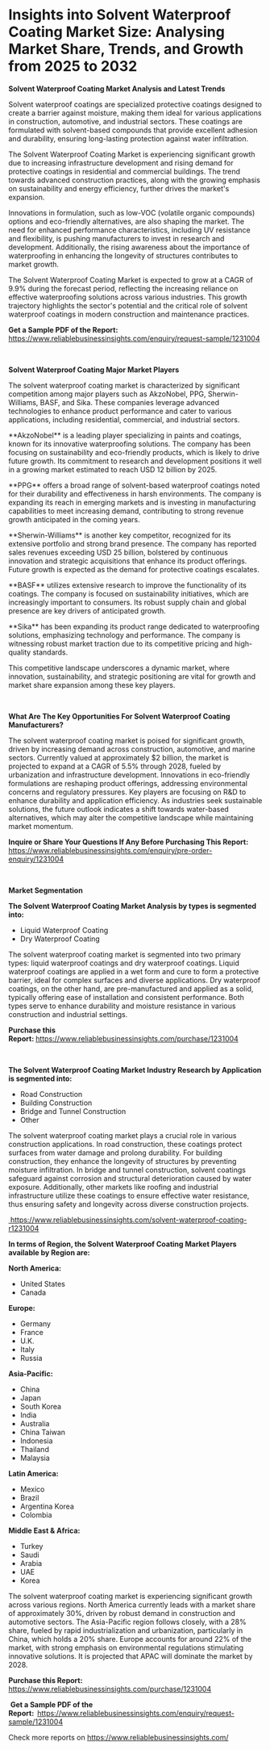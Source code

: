 <p><h1>Insights into Solvent Waterproof Coating Market Size: Analysing Market Share, Trends, and Growth from 2025 to 2032</h1></p><p><strong>Solvent Waterproof Coating Market Analysis and Latest Trends</strong></p>
<p><p>Solvent waterproof coatings are specialized protective coatings designed to create a barrier against moisture, making them ideal for various applications in construction, automotive, and industrial sectors. These coatings are formulated with solvent-based compounds that provide excellent adhesion and durability, ensuring long-lasting protection against water infiltration. </p><p>The Solvent Waterproof Coating Market is experiencing significant growth due to increasing infrastructure development and rising demand for protective coatings in residential and commercial buildings. The trend towards advanced construction practices, along with the growing emphasis on sustainability and energy efficiency, further drives the market's expansion. </p><p>Innovations in formulation, such as low-VOC (volatile organic compounds) options and eco-friendly alternatives, are also shaping the market. The need for enhanced performance characteristics, including UV resistance and flexibility, is pushing manufacturers to invest in research and development. Additionally, the rising awareness about the importance of waterproofing in enhancing the longevity of structures contributes to market growth.</p><p>The Solvent Waterproof Coating Market is expected to grow at a CAGR of 9.9% during the forecast period, reflecting the increasing reliance on effective waterproofing solutions across various industries. This growth trajectory highlights the sector's potential and the critical role of solvent waterproof coatings in modern construction and maintenance practices.</p></p>
<p><strong>Get a Sample PDF of the Report:&nbsp;</strong> <a href="https://www.reliablebusinessinsights.com/enquiry/request-sample/1231004?utm_campaign=3113&utm_medium=2&utm_source=Github&utm_content=ia&utm_term=03042025&utm_id=solvent-waterproof-coating">https://www.reliablebusinessinsights.com/enquiry/request-sample/1231004</a></p>
<p>&nbsp;</p>
<p><strong>Solvent Waterproof Coating Major Market Players</strong></p>
<p><p>The solvent waterproof coating market is characterized by significant competition among major players such as AkzoNobel, PPG, Sherwin-Williams, BASF, and Sika. These companies leverage advanced technologies to enhance product performance and cater to various applications, including residential, commercial, and industrial sectors.</p><p>**AkzoNobel** is a leading player specializing in paints and coatings, known for its innovative waterproofing solutions. The company has been focusing on sustainability and eco-friendly products, which is likely to drive future growth. Its commitment to research and development positions it well in a growing market estimated to reach USD 12 billion by 2025.</p><p>**PPG** offers a broad range of solvent-based waterproof coatings noted for their durability and effectiveness in harsh environments. The company is expanding its reach in emerging markets and is investing in manufacturing capabilities to meet increasing demand, contributing to strong revenue growth anticipated in the coming years.</p><p>**Sherwin-Williams** is another key competitor, recognized for its extensive portfolio and strong brand presence. The company has reported sales revenues exceeding USD 25 billion, bolstered by continuous innovation and strategic acquisitions that enhance its product offerings. Future growth is expected as the demand for protective coatings escalates.</p><p>**BASF** utilizes extensive research to improve the functionality of its coatings. The company is focused on sustainability initiatives, which are increasingly important to consumers. Its robust supply chain and global presence are key drivers of anticipated growth.</p><p>**Sika** has been expanding its product range dedicated to waterproofing solutions, emphasizing technology and performance. The company is witnessing robust market traction due to its competitive pricing and high-quality standards.</p><p>This competitive landscape underscores a dynamic market, where innovation, sustainability, and strategic positioning are vital for growth and market share expansion among these key players.</p></p>
<p>&nbsp;</p>
<p><strong>What Are The Key Opportunities For Solvent Waterproof Coating Manufacturers?</strong></p>
<p><p>The solvent waterproof coating market is poised for significant growth, driven by increasing demand across construction, automotive, and marine sectors. Currently valued at approximately $2 billion, the market is projected to expand at a CAGR of 5.5% through 2028, fueled by urbanization and infrastructure development. Innovations in eco-friendly formulations are reshaping product offerings, addressing environmental concerns and regulatory pressures. Key players are focusing on R&D to enhance durability and application efficiency. As industries seek sustainable solutions, the future outlook indicates a shift towards water-based alternatives, which may alter the competitive landscape while maintaining market momentum.</p></p>
<p><strong>Inquire or Share Your Questions If Any Before Purchasing This Report:</strong> <a href="https://www.reliablebusinessinsights.com/enquiry/pre-order-enquiry/1231004?utm_campaign=3113&utm_medium=2&utm_source=Github&utm_content=ia&utm_term=03042025&utm_id=solvent-waterproof-coating">https://www.reliablebusinessinsights.com/enquiry/pre-order-enquiry/1231004</a></p>
<p>&nbsp;</p>
<p><strong>Market Segmentation</strong></p>
<p><strong>The Solvent Waterproof Coating Market Analysis by types is segmented into:</strong></p>
<p><ul><li>Liquid Waterproof Coating</li><li>Dry Waterproof Coating</li></ul></p>
<p><p>The solvent waterproof coating market is segmented into two primary types: liquid waterproof coatings and dry waterproof coatings. Liquid waterproof coatings are applied in a wet form and cure to form a protective barrier, ideal for complex surfaces and diverse applications. Dry waterproof coatings, on the other hand, are pre-manufactured and applied as a solid, typically offering ease of installation and consistent performance. Both types serve to enhance durability and moisture resistance in various construction and industrial settings.</p></p>
<p><strong>Purchase this Report:&nbsp;</strong><a href="https://www.reliablebusinessinsights.com/purchase/1231004?utm_campaign=3113&utm_medium=2&utm_source=Github&utm_content=ia&utm_term=03042025&utm_id=solvent-waterproof-coating">https://www.reliablebusinessinsights.com/purchase/1231004</a></p>
<p>&nbsp;</p>
<p><strong>The Solvent Waterproof Coating Market Industry Research by Application is segmented into:</strong></p>
<p><ul><li>Road Construction</li><li>Building Construction</li><li>Bridge and Tunnel Construction</li><li>Other</li></ul></p>
<p><p>The solvent waterproof coating market plays a crucial role in various construction applications. In road construction, these coatings protect surfaces from water damage and prolong durability. For building construction, they enhance the longevity of structures by preventing moisture infiltration. In bridge and tunnel construction, solvent coatings safeguard against corrosion and structural deterioration caused by water exposure. Additionally, other markets like roofing and industrial infrastructure utilize these coatings to ensure effective water resistance, thus ensuring safety and longevity across diverse construction projects.</p></p>
<p><a href="https://www.reliablebusinessinsights.com/solvent-waterproof-coating-r1231004?utm_campaign=3113&utm_medium=2&utm_source=Github&utm_content=ia&utm_term=03042025&utm_id=solvent-waterproof-coating">&nbsp;https://www.reliablebusinessinsights.com/solvent-waterproof-coating-r1231004</a></p>
<p><strong>In terms of Region, the Solvent Waterproof Coating Market Players available by Region are:</strong></p>
<p>
    <p> <strong> North America: </strong>
        <ul>
            <li>United States</li>
            <li>Canada</li>
        </ul>
        </p> 
    <p> <strong> Europe: </strong>
        <ul>
            <li>Germany</li>
            <li>France</li>
            <li>U.K.</li>
            <li>Italy</li>
            <li>Russia</li>
        </ul>
        </p> 
    <p> <strong> Asia-Pacific: </strong>
        <ul>
            <li>China</li>
            <li>Japan</li>
            <li>South Korea</li>
            <li>India</li>
            <li>Australia</li>
            <li>China Taiwan</li>
            <li>Indonesia</li>
            <li>Thailand</li>
            <li>Malaysia</li>
        </ul>
        </p> 
    <p> <strong> Latin America: </strong>
        <ul>
            <li>Mexico</li>
            <li>Brazil</li>
            <li>Argentina Korea</li>
            <li>Colombia</li>
        </ul>
        </p> 
    <p> <strong> Middle East & Africa: </strong>
        <ul>
            <li>Turkey</li>
            <li>Saudi</li>
            <li>Arabia</li>
            <li>UAE</li>
            <li>Korea</li>
        </ul>
    </p>
    </p>
<p><p>The solvent waterproof coating market is experiencing significant growth across various regions. North America currently leads with a market share of approximately 30%, driven by robust demand in construction and automotive sectors. The Asia-Pacific region follows closely, with a 28% share, fueled by rapid industrialization and urbanization, particularly in China, which holds a 20% share. Europe accounts for around 22% of the market, with strong emphasis on environmental regulations stimulating innovative solutions. It is projected that APAC will dominate the market by 2028.</p></p>
<p><strong>Purchase this Report: </strong><a href="https://www.reliablebusinessinsights.com/purchase/1231004?utm_campaign=3113&utm_medium=2&utm_source=Github&utm_content=ia&utm_term=03042025&utm_id=solvent-waterproof-coating">https://www.reliablebusinessinsights.com/purchase/1231004</a></p>
<p>&nbsp;<strong>Get a Sample PDF of the Report:&nbsp;&nbsp;</strong><a href="https://www.reliablebusinessinsights.com/enquiry/request-sample/1231004?utm_campaign=3113&utm_medium=2&utm_source=Github&utm_content=ia&utm_term=03042025&utm_id=solvent-waterproof-coating">https://www.reliablebusinessinsights.com/enquiry/request-sample/1231004</a></p>
<p><strong></strong></p>
<p>Check more reports on <a href="https://www.reliablebusinessinsights.com/?utm_campaign=3113&utm_medium=2&utm_source=Github&utm_content=ia&utm_term=03042025&utm_id=solvent-waterproof-coating">https://www.reliablebusinessinsights.com/</a></p>
